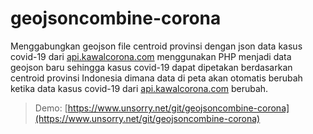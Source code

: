 # geojsoncombine-corona
Menggabungkan geojson file centroid provinsi dengan json data kasus covid-19 dari [api.kawalcorona.com](https://api.kawalcorona.com) menggunakan PHP menjadi data geojson baru sehingga kasus covid-19 dapat dipetakan berdasarkan centroid provinsi Indonesia dimana data di peta akan otomatis berubah ketika data kasus covid-19 dari [api.kawalcorona.com](https://api.kawalcorona.com) berubah.

> Demo: [https://www.unsorry.net/git/geojsoncombine-corona](https://www.unsorry.net/git/geojsoncombine-corona)
